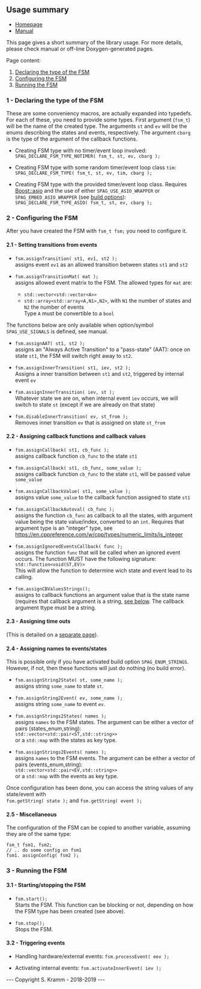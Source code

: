 ## Usage summary

- [Homepage](https://github.com/skramm/spaghetti)
- [Manual](spaghetti_manual.md)


This page gives a short summary of the library usage.
For more details, please check manual or off-line Doxygen-generated pages.


Page content:
1. [Declaring the type of the FSM](fsm_type)
1. [Configuring the FSM](config)
1. [Running the FSM](running)

<a name="fsm_type"></a>
### 1 - Declaring the type of the FSM

These are some conveniency macros, are actually expanded into typedefs.
For each of these, you need to provide some types.
First argument (`fsm_t`) will be the name of the created type.
The arguments `st` and `ev` will be the enums describing the states and events, respectively.
The argument `cbarg` is the type of the argument of the callback functions.

* Creating FSM type with no timer/event loop involved:<br>
`SPAG_DECLARE_FSM_TYPE_NOTIMER( fsm_t, st, ev, cbarg );`

* Creating FSM type with some random timer/event loop class `tim`:<br>
`SPAG_DECLARE_FSM_TYPE( fsm_t, st, ev, tim, cbarg );`

* Creating FSM type with the provided timer/event loop class.
Requires [Boost::asio](https://www.boost.org/doc/libs/release/libs/asio/) and the use of either
`SPAG_USE_ASIO_WRAPPER` or `SPAG_EMBED_ASIO_WRAPPER` (see [build options](spaghetti_options.md)):<br>
`SPAG_DECLARE_FSM_TYPE_ASIO( fsm_t, st, ev, cbarg );`

<a name="config"></a>
### 2 - Configuring the FSM

After you have created the FSM with
`fsm_t fsm;`
you need to configure it.

#### 2.1 - Setting transitions from events

* `fsm.assignTransition( st1, ev1, st2 );`<br>
assigns event `ev1` as an allowed transition between states `st1` and `st2`

* `fsm.assignTransitionMat( mat );`<br>
assigns allowed event matrix to the FSM.
The allowed types for `mat` are:
  * `std::vector<std::vector<A>>`
  * `std::array<std::array<A,N1>,N2>`, with `N1` the number of states and `N2` the number of events<br>
Type `A` must be convertible to a `bool`


The functions below are only available when option/symbol `SPAG_USE_SIGNALS` is defined, see manual.

* `fsm.assignAAT( st1, st2 );`<br>
assigns an "Always Active Transition" to a "pass-state" (AAT):
once on state `st1`, the FSM will switch right away to `st2`.

* `fsm.assignInnerTransition( st1, iev, st2 );`<br>
Assigns a inner transition between `st1` and `st2`, triggered by internal event `ev`

* `fsm.assignInnerTransition( iev, st );`<br>
Whatever state we are on, when internal event `iev` occurs, we will switch to state `st` (except if we are already on that state)

* `fsm.disableInnerTransition( ev, st_from );`<br>
Removes inner transition `ev` that is assigned on state `st_from`


#### 2.2 - Assigning callback functions and callback values

* `fsm.assignCallback( st1, cb_func );`<br>
assigns callback function `cb_func` to the state `st1`

* `fsm.assignCallback( st1, cb_func, some_value );`<br>
assigns callback function `cb_func` to the state `st1`, will be passed value `some_value`

* `fsm.assignCallbackValue( st1, some_value );`<br>
assigns value `some_value` to the callback function assigned to state `st1`

* `fsm.assignCallbackAutoval( cb_func );`<br>
assigns the function `cb_func` as callback to all the states, with argument value being the state value/index, converted to an `int`.
Requires that argument type is an "integer" type, see https://en.cppreference.com/w/cpp/types/numeric_limits/is_integer

* `fsm.assignIgnoredEventsCallback( func );`<br>
assigns the function `func` that will be called when an ignored event occurs.
The function MUST have the following signature:
`std::function<void(ST,EV)>`<br>
This will allow the function to determine wich state and event lead to its calling.

* `fsm.assignCBValuesStrings();`<br>
assigns to callback functions an argument value that is the state name (requires that callback argument is a string, [see below](#names). The callback argument ttype must be a string.

#### 2.3 - Assigning time outs

(This is detailed on a [separate page](spaghetti_timeout.md)).

<a name="names"></a>
#### 2.4 - Assigning names to events/states

This is possible only if you have activated build option `SPAG_ENUM_STRINGS`.
However, if not, then these functions will just do nothing (no build error).

* `fsm.assignString2State( st, some_name );`<br>
assigns string `some_name` to state `st`.

* `fsm.assignString2Event( ev, some_name );`<br>
assigns string `some_name` to event `ev`.

* `fsm.assignStrings2States( names );`<br>
assigns `names` to the FSM states.
The argument can be either a vector of pairs (states_enum,string):<br>
`std::vector<std::pair<ST,std::string>>` <br>
or a `std::map` with the states as key type.

* `fsm.assignStrings2Events( names );`<br>
assigns `names` to the FSM events.
The argument can be either a vector of pairs (events_enum,string):<br>
`std::vector<std::pair<EV,std::string>>` <br>
or a `std::map` with the events as key type.

Once configuration has been done, you can access the string values of any state/event with<br>
`fsm.getString( state );`
and
`fsm.getString( event );`


#### 2.5 - Miscellaneous

The configuration of the FSM can be copied to another variable, assuming they are of the same type:
```
fsm_t fsm1, fsm2;
// .. do some config on fsm1
fsm1. assignConfig( fsm2 );
```

<a name="running"></a>
### 3 - Running the FSM

#### 3.1 - Starting/stopping the FSM

* `fsm.start();`<br>
Starts the FSM. This function can be blocking or not, depending on how the FSM type has been created (see above).

* `fsm.stop();`<br>
Stops the FSM.

####  3.2 - Triggering events

* Handling hardware/external events:
`fsm.processEvent( eev );`

* Activating internal events:
`fsm.activateInnerEvent( iev );`



--- Copyright S. Kramm - 2018-2019 ---
